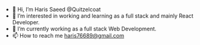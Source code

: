 - 👋 Hi, I’m Haris Saeed @Quitzelcoat
- 👀 I’m interested in working and learning as a full stack and mainly React Developer.
- 🌱 I’m currently working as a full stack Web Development.
- 📫 How to reach me haris76689@gmail.com

<!---
Quitzelcoat/Quitzelcoat is a ✨ special ✨ repository because its `README.md` (this file) appears on your GitHub profile.
You can click the Preview link to take a look at your changes.
--->

